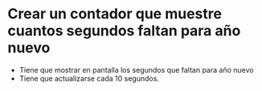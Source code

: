 # Crear un contador que muestre cuantos segundos faltan para año nuevo

- Tiene que mostrar en pantalla los segundos que faltan para año nuevo
- Tiene que actualizarse cada 10 segundos.